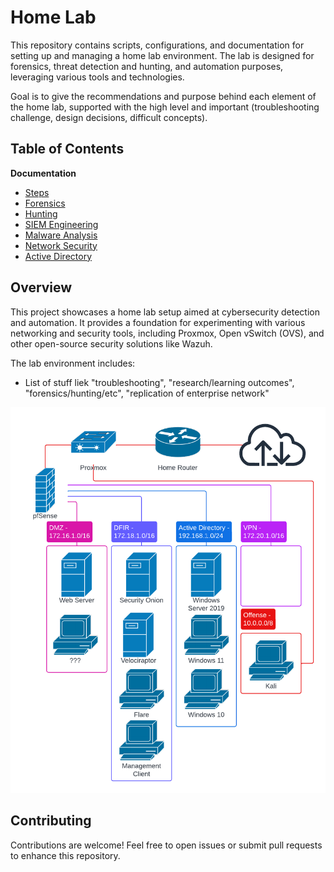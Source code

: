 # Home Lab

This repository contains scripts, configurations, and documentation for setting up and managing a home lab environment. The lab is designed for forensics, threat detection and hunting, and automation purposes, leveraging various tools and technologies.

Goal is to give the recommendations and purpose behind each element of the home lab, supported with the high level and important (troubleshooting challenge, design decisions, difficult concepts).

## Table of Contents

**Documentation**
- [Steps](Documentation/steps.md)
- [Forensics](Documentation/forensics.md)
- [Hunting](Documentation/hunting.md)
- [SIEM Engineering](Documentation/siem_engineering.md)
- [Malware Analysis](Documentation/malware_analysis.md)
- [Network Security](Documentation/network_security.md)
- [Active Directory](Documentation/active_directory.md)

## Overview

This project showcases a home lab setup aimed at cybersecurity detection and automation. It provides a foundation for experimenting with various networking and security tools, including Proxmox, Open vSwitch (OVS), and other open-source security solutions like Wazuh.

The lab environment includes:
- List of stuff liek "troubleshooting", "research/learning outcomes", "forensics/hunting/etc", "replication of enterprise network"

![Network Diagram](Documentation/images/home_lab_network.png)

## Contributing

Contributions are welcome! Feel free to open issues or submit pull requests to enhance this repository.
